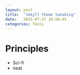 ```yaml
---
layout: post
title:  "Jekyll theme tweaking"
date:   2015-07-27 10:50:45
categories: Tools
---
```


# Principles

* Sci-fi
* neat
